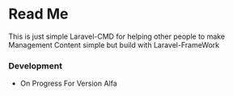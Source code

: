 <h1 class="code-line" data-line-start=0 data-line-end=1 ><a id="Read_Me_0"></a>Read Me</h1>
<p class="has-line-data" data-line-start="2" data-line-end="3">This is just simple Laravel-CMD for helping other people to make Management Content simple but build with Laravel-FrameWork</p>
<h3 class="code-line" data-line-start=4 data-line-end=5 ><a id="Development_4"></a>Development</h3>
<ul>
<li class="has-line-data" data-line-start="5" data-line-end="7">On Progress For Version Alfa</li>
</ul>